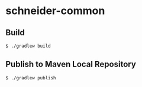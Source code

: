 # schneider-common

## Build

```sh
$ ./gradlew build
```

## Publish to Maven Local Repository

```sh
$ ./gradlew publish
```